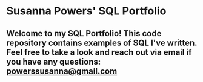 # Susanna Powers' SQL Portfolio

## Welcome to my SQL Portfolio! This code repository contains examples of SQL I've written. Feel free to take a look and reach out via email if you have any questions: powerssusanna@gmail.com
